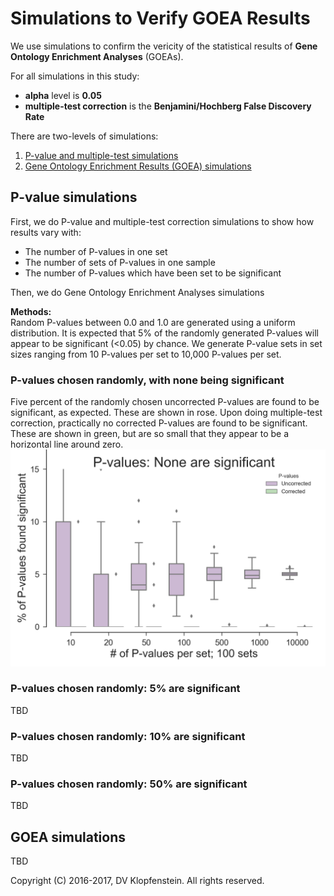# Simulations to Verify GOEA Results

We use simulations to confirm the vericity of the statistical results of **Gene Ontology Enrichment Analyses** (GOEAs).    

For all simulations in this study:    
  * **alpha** level is **0.05**
  * **multiple-test correction** is the **Benjamini/Hochberg False Discovery Rate**

There are two-levels of simulations:
  1. [P-value and multiple-test simulations](#p-value-simulations)
  2. [Gene Ontology Enrichment Results (GOEA) simulations](#goea-simulations)


## P-value simulations
First, we do P-value and multiple-test correction simulations to show how results vary with:
  * The number of P-values in one set    
  * The number of sets of P-values in one sample    
  * The number of P-values which have been set to be significant     

Then, we do Gene Ontology Enrichment Analyses simulations    

**Methods:**    
Random P-values between 0.0 and 1.0 are generated using a uniform distribution.
It is expected that 5% of the randomly generated P-values will appear to be significant (<0.05) by chance.
We generate P-value sets in set sizes ranging from 10 P-values per set to 10,000 P-values per set.

### P-values chosen randomly, with none being significant
Five percent of the randomly chosen uncorrected P-values are found to be significant, as expected.
These are shown in rose.
Upon doing multiple-test correction, practically no corrected P-values are found to be significant.
These are shown in green, but are so small that they appear to be a horizontal line around zero.
![Random pvals w/no significance](doc/images/pvalues_sig00.png)

### P-values chosen randomly: 5% are significant 
TBD

### P-values chosen randomly: 10% are significant 
TBD

### P-values chosen randomly: 50% are significant 
TBD

## GOEA simulations    
TBD

Copyright (C) 2016-2017, DV Klopfenstein. All rights reserved.
